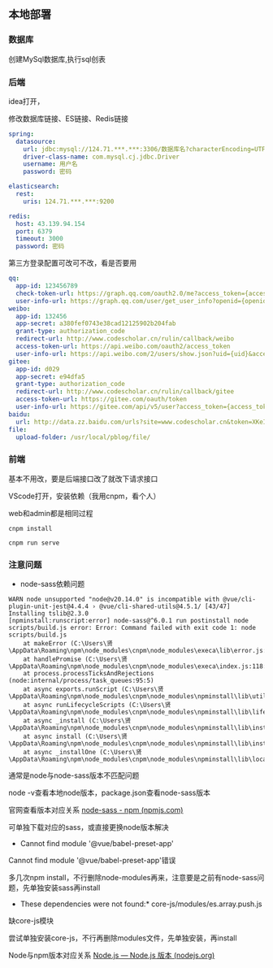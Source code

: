 ## 本地部署

### 数据库

创建MySql数据库,执行sql创表

### 后端

idea打开，

修改数据库链接、ES链接、Redis链接

```yaml
spring:
  datasource:
    url: jdbc:mysql://124.71.***.***:3306/数据库名?characterEncoding=UTF-8&useUnicode=true&useSSL=false&serverTimezone=Asia/Shanghai&tinyInt1isBit=false&allowPublicKeyRetrieval=true
    driver-class-name: com.mysql.cj.jdbc.Driver
    username: 用户名
    password: 密码
```

```yaml
elasticsearch:
  rest:
    uris: 124.71.***.***:9200

redis:
  host: 43.139.94.154
  port: 6379
  timeout: 3000
  password: 密码
```

第三方登录配置可改可不改，看是否要用

```yaml
qq:
  app-id: 123456789
  check-token-url: https://graph.qq.com/oauth2.0/me?access_token={access_token}
  user-info-url: https://graph.qq.com/user/get_user_info?openid={openid}&access_token={access_token}&oauth_consumer_key={oauth_consumer_key}
weibo:
  app-id: 132456
  app-secret: a380fef0743e38cad12125902b204fab
  grant-type: authorization_code
  redirect-url: http://www.codescholar.cn/rulin/callback/weibo
  access-token-url: https://api.weibo.com/oauth2/access_token
  user-info-url: https://api.weibo.com/2/users/show.json?uid={uid}&access_token={access_token}
gitee:
  app-id: d029
  app-secret: e94dfa5
  grant-type: authorization_code
  redirect-url: http://www.codescholar.cn/rulin/callback/gitee
  access-token-url: https://gitee.com/oauth/token
  user-info-url: https://gitee.com/api/v5/user?access_token={access_token}
baidu:
  url: http://data.zz.baidu.com/urls?site=www.codescholar.cn&token=XKeIRVpUvz5KuKBG
file:
  upload-folder: /usr/local/pblog/file/
```

### 前端

基本不用改，要是后端接口改了就改下请求接口

VScode打开，安装依赖（我用cnpm，看个人）

web和admin都是相同过程

```shell
cnpm install

cnpm run serve
```

### 注意问题

- node-sass依赖问题

```shell
WARN node unsupported "node@v20.14.0" is incompatible with @vue/cli-plugin-unit-jest@4.4.4 › @vue/cli-shared-utils@4.5.1/ [43/47] Installing tslib@2.3.0
[npminstall:runscript:error] node-sass@^6.0.1 run postinstall node scripts/build.js error: Error: Command failed with exit code 1: node scripts/build.js
    at makeError (C:\Users\贤\AppData\Roaming\npm\node_modules\cnpm\node_modules\execa\lib\error.js:60:11)
    at handlePromise (C:\Users\贤\AppData\Roaming\npm\node_modules\cnpm\node_modules\execa\index.js:118:26)
    at process.processTicksAndRejections (node:internal/process/task_queues:95:5)
    at async exports.runScript (C:\Users\贤\AppData\Roaming\npm\node_modules\cnpm\node_modules\npminstall\lib\utils.js:261:12)
    at async runLifecycleScripts (C:\Users\贤\AppData\Roaming\npm\node_modules\cnpm\node_modules\npminstall\lib\lifecycle_scripts.js:66:7)
    at async _install (C:\Users\贤\AppData\Roaming\npm\node_modules\cnpm\node_modules\npminstall\lib\install_package.js:321:5)
    at async install (C:\Users\贤\AppData\Roaming\npm\node_modules\cnpm\node_modules\npminstall\lib\install_package.js:23:12)
    at async _installOne (C:\Users\贤\AppData\Roaming\npm\node_modules\cnpm\node_modules\npminstall\lib\local_install.js:215:15)
```

通常是node与node-sass版本不匹配问题

node -v查看本地node版本，package.json查看node-sass版本

官网查看版本对应关系 [node-sass - npm (npmjs.com)](https://www.npmjs.com/package/node-sass)

可单独下载对应的sass，或直接更换node版本解决



-  Cannot find module '@vue/babel-preset-app'

 Cannot find module '@vue/babel-preset-app'错误

多几次npm install，不行删除node-modules再来，注意要是之前有node-sass问题，先单独安装sass再install



- These dependencies were not found:* core-js/modules/es.array.push.js

缺core-js模块

尝试单独安装core-js，不行再删除modules文件，先单独安装，再install



Node与npm版本对应关系 [Node.js — Node.js 版本 (nodejs.org)](https://nodejs.org/zh-cn/about/previous-releases)



